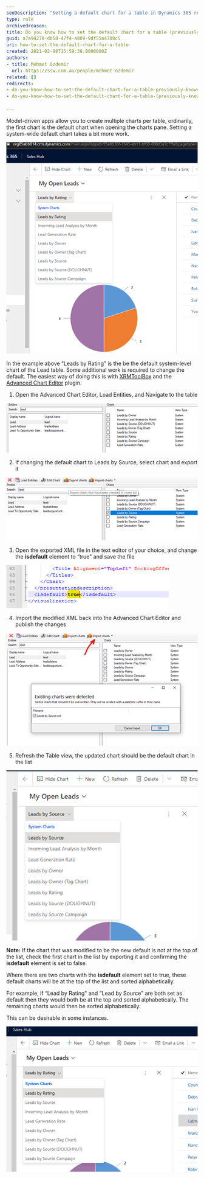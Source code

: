 ```yaml
---
seoDescription: "Setting a default chart for a table in Dynamics 365 requires some additional work beyond creating multiple charts. Learn how to set a system-wide default chart using XRMToolBox and Advanced Chart Editor plugins."
type: rule
archivedreason: 
title: Do you know how to set the default chart for a table (previously known as an entity)?
guid: a7a94278-db58-47f4-a809-9df55a4788c5
uri: how-to-set-the-default-chart-for-a-table
created: 2021-02-08T15:59:38.0000000Z
authors:
- title: Mehmet Ozdemir
  url: https://ssw.com.au/people/mehmet-ozdemir
related: []
redirects:
- do-you-know-how-to-set-the-default-chart-for-a-table-previously-known-as-an-entity
- do-you-know-how-to-set-the-default-chart-for-a-table-(previously-known-as-an-entity)

---
```


Model-driven apps allow you to create multiple charts per table, ordinarily, the first chart is the default chart when opening the charts pane. Setting a system-wide default chart takes a bit more work.

<!--endintro-->

![Figure: The first chart in the list is the default](default-chart-1.png)  

In the example above “Leads by Rating" is the be the default system-level chart of the Lead table. Some additional work is required to change the default. The easiest way of doing this is with     [XRMToolBox](https://www.xrmtoolbox.com/) and the     [Advanced Chart Editor](https://crmchartguy.com/2017/06/10/edit-charts-in-the-xrmtoolbox-for-dynamics-365/) plugin.

1. Open the Advanced Chart Editor, Load Entities, and Navigate to the table

![](default-chart-2.png)  

2. If changing the default chart to Leads by Source, select chart and export it

![](default-chart-3.png)  

3. Open the exported XML file in the text editor of your choice, and change the  **isdefault** element to “true" and save the file

![](default-chart-4.png)  

4. Import the modified XML back into the Advanced Chart Editor and publish the changes

![](default-chart-5.png)  

5. Refresh the Table view, the updated chart should be the default chart in the list

![](default-chart-6.png)  



**Note:** If the chart that was modified to be the new default is not at the top of the list, check the first chart in the list by exporting it and confirming the      **isdefault** element is set to false.

Where there are two charts with the      **isdefault** element set to true, these default charts will be at the top of the list and sorted alphabetically.

For example, if “Lead by Rating" and “Lead by Source" are both set as default then they would both be at the top and sorted alphabetically. The remaining charts would then be sorted alphabetically.

This can be desirable in some instances.

![Figure: Two sorts, first alphabetical sort for the defaults, second alphabetical sort for the remaining charts](default-chart-7.png)
